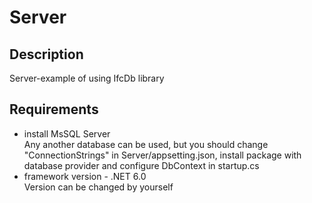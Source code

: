 # Server

## Description
Server-example of using IfcDb library

## Requirements
- install MsSQL Server  
Any another database can be used, but you should change "ConnectionStrings" in Server/appsetting.json, install package with database provider and configure DbContext in startup.cs
- framework version - .NET 6.0  
Version can be changed by yourself

